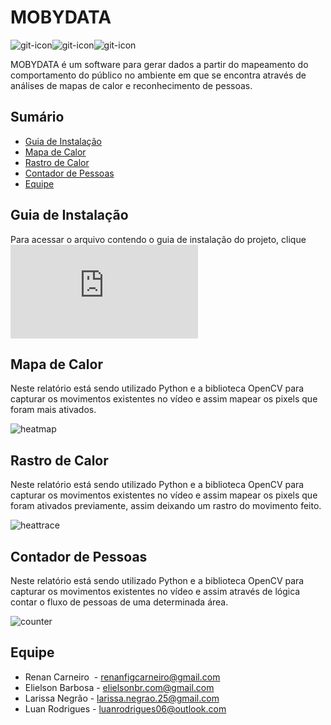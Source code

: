 # MOBYDATA
![git-icon](https://img.icons8.com/clouds/100/000000/crowd.png)![git-icon](https://img.icons8.com/clouds/100/000000/heat-map.png)![git-icon](https://img.icons8.com/clouds/100/000000/treasure-map.png)

MOBYDATA é um software para gerar dados a partir do mapeamento do comportamento do público no ambiente em que se encontra através de análises de mapas de calor e reconhecimento de pessoas.

## Sumário

  - [Guia de Instalação](#guia-de-instalacao)
  - [Mapa de Calor](#mapa-de-calor)
  - [Rastro de Calor](#rastro-de-calor)
  - [Contador de Pessoas](#contador-de-pessoas)
  - [Equipe](#equipe)

## Guia de Instalação
Para acessar o arquivo contendo o guia de instalação do projeto, clique ![aqui](https://github.com/rnanc/MOBYDATA/blob/master/INSTALLATION_GUIDE.md)

## Mapa de Calor 

Neste relatório está sendo utilizado Python e a biblioteca OpenCV para capturar os movimentos existentes no vídeo e assim mapear os pixels que foram 
mais ativados.

![heatmap](files/gif/heat-map.gif)

## Rastro de Calor 

Neste relatório está sendo utilizado Python e a biblioteca OpenCV para capturar os movimentos existentes no vídeo e assim mapear os pixels que foram ativados previamente, assim deixando um rastro do movimento feito.

![heattrace](files/gif/heat-trace.gif)

## Contador de Pessoas 

Neste relatório está sendo utilizado Python e a biblioteca OpenCV para capturar os movimentos existentes no vídeo e assim através de lógica contar o fluxo de pessoas de uma determinada área.

![counter](files/gif/counter.gif)

## Equipe

* Renan Carneiro  - renanfigcarneiro@gmail.com
* Elielson Barbosa - elielsonbr.com@gmail.com
* Larissa Negrão - larissa.negrao.25@gmail.com
* Luan Rodrigues - luanrodrigues06@outlook.com

